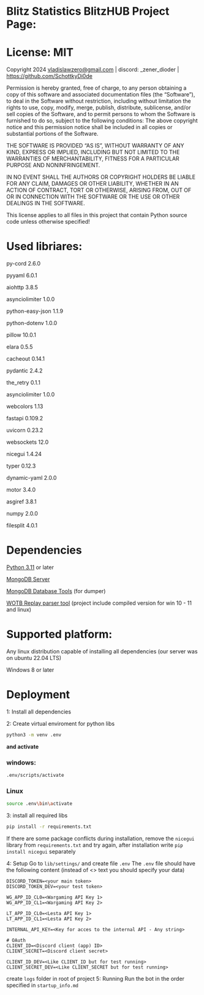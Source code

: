 # Blitz Statistics BlitzHUB Project Page:

# License: MIT
Copyright 2024 vladislawzero@gmail.com | discord: _zener_dioder | https://github.com/SchottkyDi0de

Permission is hereby granted, free of charge, to any person obtaining a copy of this software and associated documentation files (the “Software”), 
  to deal in the Software without restriction, including without limitation the rights to use, copy, modify, merge, publish, distribute, sublicense, 
  and/or sell copies of the Software, and to permit persons to whom the Software is furnished to do so, subject to the following conditions:
    The above copyright notice and this permission notice shall be included in all copies or substantial portions of the Software.

THE SOFTWARE IS PROVIDED “AS IS”, WITHOUT WARRANTY OF ANY KIND, 
  EXPRESS OR IMPLIED, INCLUDING BUT NOT LIMITED TO THE WARRANTIES OF MERCHANTABILITY, 
  FITNESS FOR A PARTICULAR PURPOSE AND NONINFRINGEMENT.
  
IN NO EVENT SHALL THE AUTHORS OR COPYRIGHT HOLDERS BE LIABLE FOR ANY CLAIM, 
  DAMAGES OR OTHER LIABILITY, WHETHER IN AN ACTION OF CONTRACT, TORT OR OTHERWISE, 
  ARISING FROM, OUT OF OR IN CONNECTION WITH THE SOFTWARE OR THE USE OR OTHER DEALINGS IN THE SOFTWARE.

This license applies to all files in this project that contain Python source code unless otherwise specified!

# Used libriares:
py-cord 2.6.0

pyyaml 6.0.1

aiohttp 3.8.5

asynciolimiter 1.0.0

python-easy-json 1.1.9

python-dotenv 1.0.0

pillow 10.0.1

elara 0.5.5

cacheout 0.14.1

pydantic 2.4.2

the_retry 0.1.1

asynciolimiter 1.0.0

webcolors 1.13

fastapi 0.109.2

uvicorn 0.23.2

websockets 12.0

nicegui 1.4.24

typer 0.12.3

dynamic-yaml 2.0.0

motor 3.4.0

asgiref 3.8.1

numpy 2.0.0

filesplit 4.0.1


# Dependencies
[Python 3.11](https://www.python.org/downloads/release/python-3110/) or later

[MongoDB Server](https://www.mongodb.com/try/download/community)

[MongoDB Database Tools](https://www.mongodb.com/try/download/database-tools) (for dumper)

[WOTB Replay parser tool](https://github.com/eigenein/wotbreplay-parser) (project include compiled version for win 10 - 11 and linux)

# Supported platform:
Any linux distribution capable of installing all dependencies (our server was on ubuntu 22.04 LTS)

Windows 8 or later
# Deployment
1: Install all dependencies

2: Create virtual enviroment for python libs
```bash
python3 -m venv .env
```
**and activate**
### windows:
```cmd
.env/scripts/activate
```
### Linux
```bash
source .env\bin\activate
```
3: install all required libs
```bash
pip install -r requirements.txt
```
If there are some package conflicts during installation, remove the `nicegui` library from `requirements.txt` and try again, after installation write `pip install nicegui` separately

4: Setup
Go to `lib/settings/` and create file `.env`
The `.env` file should have the following content (instead of <> text you should specify your data)
```env
DISCORD_TOKEN=<your main token>
DISCORD_TOKEN_DEV=<your test token>

WG_APP_ID_CL0=<Wargaming API Key 1>
WG_APP_ID_CL1=<Wargaming API Key 2>

LT_APP_ID_CL0=<Lesta API Key 1>
LT_APP_ID_CL1=<Lesta API Key 2>

INTERNAL_API_KEY=<Key for acces to the internal API - Any string>

# OAuth
CLIENT_ID=<Discord client (app) ID>
CLIENT_SECRET=<Discord client secret>

CLIENT_ID_DEV=<Like CLIENT_ID but for test running>
CLIENT_SECRET_DEV=<Like CLIENT_SECRET but for test running>
```
create `logs` folder in root of project
5: Running
Run the bot in the order specified in `startup_info.md`
